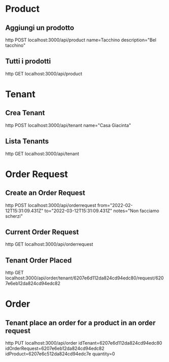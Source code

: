 # Product

## Aggiungi un prodotto
http POST localhost:3000/api/product name=Tacchino description="Bel tacchino"

## Tutti i prodotti
http GET localhost:3000/api/product

# Tenant

## Crea Tenant
http POST localhost:3000/api/tenant name="Casa Giacinta"

## Lista Tenants
http GET localhost:3000/api/tenant

# Order Request

## Create an Order Request
http POST localhost:3000/api/orderrequest from="2022-02-12T15:31:09.431Z" to="2022-03-12T15:31:09.431Z" notes="Non facciamo scherzi"

## Current Order Request
http GET localhost:3000/api/orderrequest

## Tenant Order Placed
http GET localhost:3000/api/order/tenant/6207e6d112da824cd94edc80/request/6207e6eb12da824cd94edc82

# Order

## Tenant place an order for a product in an order request
http PUT localhost:3000/api/order idTenant=6207e6d112da824cd94edc80 idOrderRequest=6207e6eb12da824cd94edc82 idProduct=6207e6c512da824cd94edc7e quantity=0

